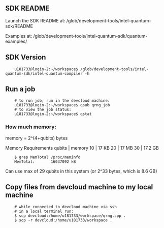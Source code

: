 ## SDK README
Launch the SDK README at:
        /glob/development-tools/intel-quantum-sdk/README

Examples at:
        /glob/development-tools/intel-quantum-sdk/quantum-examples/

## SDK Version
        u181733@login-2:~/workspace$ /glob/development-tools/intel-quantum-sdk/intel-quantum-compiler -h

## Run a job
        # to run job, run in the devcloud machine:
        u181733@login-2:~/workspace$ qsub qrng_job
        # to view the job status:
        u181733@login-2:~/workspace$ qstat

### How much memory:

memory = 2^(4+qubits) bytes

Memory Requirements
qubits   |  memory
  10     |   17 KB
  20     |   17 MB
  30     |   17.2 GB

        $ grep MemTotal /proc/meminfo
        MemTotal:       16037092 kB

Can use max of 29 qubits in this system (or 2^33 bytes, which is 8.6 GB)

## Copy files from devcloud machine to my local machine
        # while connected to devcloud machine via ssh
        # in a local terminal run:
        $ scp devcloud:/home/u181733/workspace/qrng.cpp .
        $ scp -r devcloud:/home/u181733/workspace .
